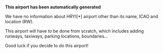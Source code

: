 **This airport has been automatically generated**

We have no information about HRYI[*] airport other than its name, ICAO and location (RW).

This airport will have to be done from scratch, which includes adding runways, taxiways, parking locations, boundaries...

Good luck if you decide to do this airport!